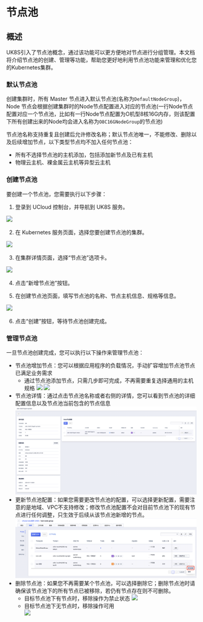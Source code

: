 # 节点池

## 概述

UK8S引入了节点池概念，通过该功能可以更方便地对节点进行分组管理。本文档将介绍节点池的创建、管理等功能，帮助您更好地利用节点池功能来管理和优化您的Kubernetes集群。
   
### 默认节点池

创建集群时，所有 Master 节点进入默认节点池(名称为`DefaultNodeGroup`)，Node 节点会根据创建集群时的Node节点配置进入对应的节点池(一行Node节点配置对应一个节点池，比如有一行Node节点配置为O机型8核16G内存，则该配置下所有创建出来的Node均会进入名称为`O8C16GNodeGroup`的节点池)

节点池名称支持重复且创建后允许修改名称；默认节点池唯一，不能修改、删除以及后续增加节点，以下类型节点均不加入任何节点池：

- 所有不选择节点池的主机添加，包括添加新节点及已有主机
- 物理云主机、裸金属云主机等异型云主机   

### 创建节点池

要创建一个节点池，您需要执行以下步骤：      

1. 登录到 UCloud 控制台，并导航到 UK8S 服务。   

![](/images/administercluster/node_group1.png)   

2. 在 Kubernetes 服务页面，选择您要创建节点池的集群。      

![](/images/administercluster/node_group2.png) 

3. 在集群详情页面，选择“节点池”选项卡。

![](/images/administercluster/node_group3.png)

4. 点击“新增节点池”按钮。

5. 在创建节点池页面，填写节点池的名称、节点主机信息、规格等信息。

![](/images/administercluster/node_group4.png)

6. 点击“创建”按钮，等待节点池创建完成。
   
### 管理节点池

一旦节点池创建完成，您可以执行以下操作来管理节点池：

- 节点池增加节点：您可以根据应用程序的负载情况，手动扩容增加节点池节点已满足业务需求   
  - 通过节点池添加节点，只需几步即可完成，不再需要重复选择通用的主机规格
![](/images/administercluster/node_group5.png)
![](/images/administercluster/node_group6.png)
- 节点池详情：通过点击节点池名称或者右侧的详情，您可以看到节点池的详细配置信息以及节点池当前包含的节点信息
![](/images/administercluster/node_group10.png)
- 更新节点池配置：如果您需要更改节点池的配置，可以选择更新配置，需要注意的是地域、VPC不支持修改；修改节点池配置不会对目前节点池下的现有节点进行任何调整，只生效于后续从该节点池新增的节点。
![](/images/administercluster/node_group9.png)
- 删除节点池：如果您不再需要某个节点池，可以选择删除它；删除节点池时请确保该节点池下的所有节点已被移除，若仍有节点存在则不可删除。
  - 目标节点池下有节点时，移除操作为禁止状态
![](/images/administercluster/node_group7.png)
  - 目标节点池下无节点时，移除操作可用	
![](/images/administercluster/node_group8.png)
